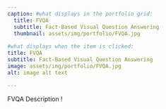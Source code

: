 ```yaml
---
caption: #what displays in the portfolio grid:
  title: FVQA
  subtitle: Fact-Based Visual Question Answering
  thumbnail: assets/img/portfolio/FVQA.jpg
  
#what displays when the item is clicked:
title: FVQA
subtitle: Fact-Based Visual Question Answering
image: assets/img/portfolio/FVQA.jpg
alt: image alt text

---
```

FVQA Description !

